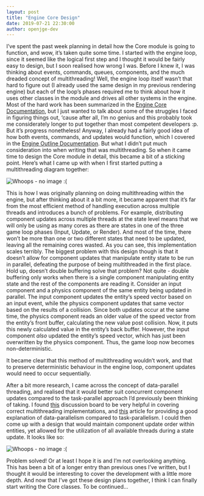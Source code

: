 ```yaml
---
layout: post
title: "Engine Core Design"
date: 2019-07-21 22:30:00
author: openjge-dev
---
```

I’ve spent the past week planning in detail how the Core module is going to function, and wow, it’s taken quite some time. I started with the engine loop, since it seemed like the logical first step and I thought it would be fairly easy to design, but I soon realised how wrong I was. Before I knew it, I was thinking about events, commands, queues, components, and the much dreaded concept of multithreading! Well, the engine loop itself wasn’t that hard to figure out (I already used the same design in my previous rendering engine) but each of the loop’s phases required me to think about how it uses other classes in the module and drives all other systems in the engine. Most of the hard work has been summarized in the [Engine Core Documentation](), but I just wanted to talk about some of the struggles I faced in figuring things out, ‘cause after all, I’m no genius and this probably took me considerately longer to put together than most competent developers :p. But it’s progress nonetheless! Anyway, I already had a fairly good idea of how both events, commands, and updates would function, which I covered in the [Engine Outline Documentation](https://openjge.github.io/OpenJGE2D-Website/docs/engine-core/). But what I didn’t put much consideration into when writing that was multithreading. So when it came time to design the Core module in detail, this became a bit of a sticking point. Here’s what I came up with when I first started putting a multithreading diagram together:

![Whoops - no image :(](https://openjge.github.io/OpenJGE2D-Website/img/posts/Threading-Original.jpg "Original Threading Solution")

This is how I was originally planning on doing multithreading within the engine, but after thinking about it a bit more, it became apparent that it’s far from the most efficient method of handling execution across multiple threads and introduces a bunch of problems. For example, distributing component updates across multiple threads at the state level means that we will only be using as many cores as there are states in one of the three game loop phases (Input, Update, or Render). And most of the time, there won’t be more than one or two different states that need to be updated, leaving all the remaining cores wasted. As you can see, this implementation scales terribly. The biggest problem with this design though is that it doesn’t allow for component updates that manipulate entity state to be run in parallel, defeating the purpose of being multithreaded in the first place. Hold up, doesn’t double buffering solve that problem? Not quite - double buffering only works when there is a single component manipulating entity state and the rest of the components are reading it. Consider an input component and a physics component of the same entity being updated in parallel. The input component updates the entity’s speed vector based on an input event, while the physics component updates that same vector based on the results of a collision. Since both updates occur at the same time, the physics component reads an older value of the speed vector from the entity’s front buffer, calculating the new value post collision. Now, it puts this newly calculated value in the entity’s back buffer. However, the input component *also* updated the entity’s speed vector, which has just been overwritten by the physics component. Thus, the game loop now becomes non-deterministic.

It became clear that this method of multithreading wouldn’t work, and that to preserve deterministic behaviour in the engine loop, component updates would need to occur sequentially.

After a bit more research, I came across the concept of data-parallel threading, and realised that it would better suit concurrent component updates compared to the task-parallel approach I’d previously been thinking of taking. I found [this](https://www.gamedev.net/forums/topic/656026-multithreading-vs-variable-time-per-frame/) discussion board to be very helpful in covering correct multithreading implementations, and [this](https://www.allprogrammingtutorials.com/tutorials/task-parallelism-vs-data-parallelism.php) article for providing a good explanation of data-parallelism compared to task-parallelism. I could then come up with a design that would maintain component update order within entities, yet allowed for the utilization of all available threads during a state update. It looks like so:

![Whoops - no image :(](https://openjge.github.io/OpenJGE2D-Website/img/posts/Threading-Entity.jpg "Entity Threading Solution")

Problem solved! Or at least I hope it is and I’m not overlooking anything. This has been a bit of a longer entry than previous ones I’ve written, but I thought it would be interesting to cover the development with a little more depth. And now that I’ve got these design plans together, I think I can finally start writing the Core classes. To be continued…
